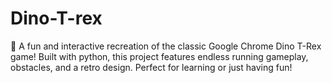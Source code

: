 # Dino-T-rex
🚀 A fun and interactive recreation of the classic Google Chrome Dino T-Rex game! Built with python, this project features endless running gameplay, obstacles, and a retro design. Perfect for learning or just having fun!
